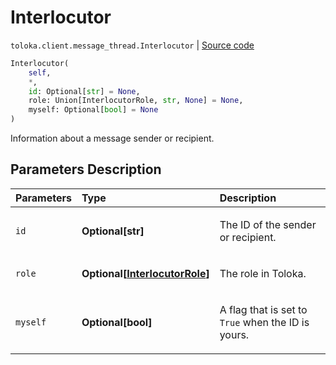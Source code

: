 # Interlocutor
`toloka.client.message_thread.Interlocutor` | [Source code](https://github.com/Toloka/toloka-kit/blob/v1.2.0/src/client/message_thread.py#L47)

```python
Interlocutor(
    self,
    *,
    id: Optional[str] = None,
    role: Union[InterlocutorRole, str, None] = None,
    myself: Optional[bool] = None
)
```

Information about a message sender or recipient.

## Parameters Description

| Parameters | Type | Description |
| :----------| :----| :-----------|
`id`|**Optional\[str\]**|<p>The ID of the sender or recipient.</p>
`role`|**Optional\[[InterlocutorRole](toloka.client.message_thread.Interlocutor.InterlocutorRole.md)\]**|<p>The role in Toloka.</p>
`myself`|**Optional\[bool\]**|<p>A flag that is set to `True` when the ID is yours.</p>
